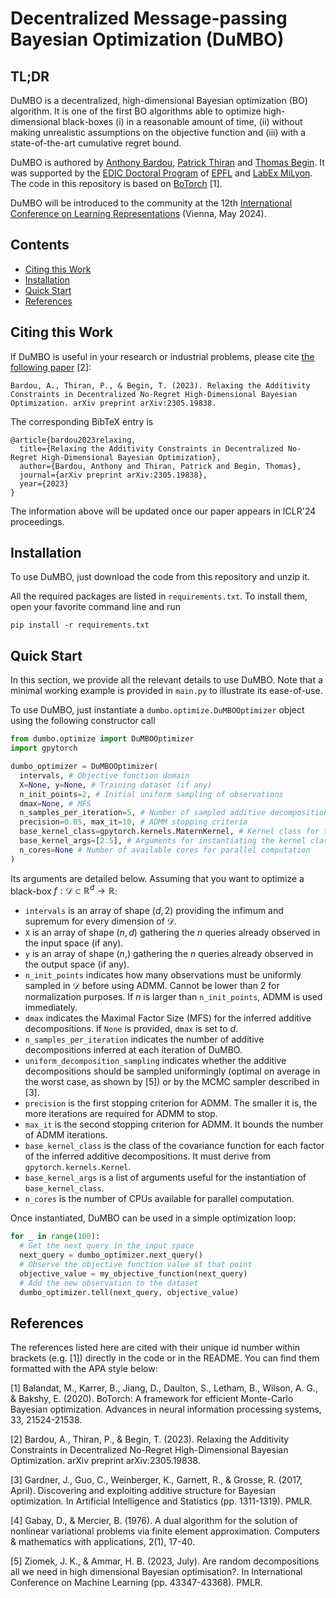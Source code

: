 # Decentralized Message-passing Bayesian Optimization (DuMBO)

## TL;DR

DuMBO is a decentralized, high-dimensional Bayesian optimization (BO) algorithm. It is one of the first BO algorithms able to optimize high-dimensional black-boxes (i) in a reasonable amount of time, (ii) without making unrealistic assumptions on the objective function and (iii) with a state-of-the-art cumulative regret bound.

DuMBO is authored by [Anthony Bardou](https://abardou.github.io), [Patrick Thiran](https://people.epfl.ch/patrick.thiran) and [Thomas Begin](https://perso.ens-lyon.fr/thomas.begin/). It was supported by the [EDIC Doctoral Program](https://www.epfl.ch/education/phd/edic-computer-and-communication-sciences/) of [EPFL](https://www.epfl.ch/en/) and [LabEx MiLyon](https://milyon.universite-lyon.fr/). The code in this repository is based on [BoTorch](https://botorch.org/) [1].

DuMBO will be introduced to the community at the 12th [International Conference on Learning Representations](https://iclr.cc) (Vienna, May 2024).

## Contents

* [Citing this Work](#citing-this-work)
* [Installation](#installation)
* [Quick Start](#quick-start)
* [References](#references)

## Citing this Work

If DuMBO is useful in your research or industrial problems, please cite [the following paper](https://arxiv.org/abs/2305.19838) [2]:

```
Bardou, A., Thiran, P., & Begin, T. (2023). Relaxing the Additivity Constraints in Decentralized No-Regret High-Dimensional Bayesian Optimization. arXiv preprint arXiv:2305.19838.
```

The corresponding BibTeX entry is

```
@article{bardou2023relaxing,
  title={Relaxing the Additivity Constraints in Decentralized No-Regret High-Dimensional Bayesian Optimization},
  author={Bardou, Anthony and Thiran, Patrick and Begin, Thomas},
  journal={arXiv preprint arXiv:2305.19838},
  year={2023}
}
```

The information above will be updated once our paper appears in ICLR'24 proceedings.

## Installation

To use DuMBO, just download the code from this repository and unzip it.

All the required packages are listed in `requirements.txt`. To install them, open your favorite command line and run
```
pip install -r requirements.txt
```

## Quick Start

In this section, we provide all the relevant details to use DuMBO. Note that a minimal working example is provided in `main.py` to illustrate its ease-of-use.

To use DuMBO, just instantiate a `dumbo.optimize.DuMBOOptimizer` object using the following constructor call

```python
from dumbo.optimize import DuMBOOptimizer
import gpytorch

dumbo_optimizer = DuMBOOptimizer(
  intervals, # Objective function domain
  X=None, y=None, # Training dataset (if any)
  n_init_points=2, # Initial uniform sampling of observations
  dmax=None, # MFS
  n_samples_per_iteration=5, # Number of sampled additive decompositions
  precision=0.05, max_it=10, # ADMM stopping criteria
  base_kernel_class=gpytorch.kernels.MaternKernel, # Kernel class for the factors
  base_kernel_args=[2.5], # Arguments for instantiating the kernel class
  n_cores=None # Number of available cores for parallel computation
)
```

Its arguments are detailed below. Assuming that you want to optimize a black-box $f : \mathcal{D} \subset \mathbb{R}^d \to \mathbb{R}$:

* `intervals` is an array of shape $(d,2)$ providing the infimum and supremum for every dimension of $\mathcal{D}$.
* `X` is an array of shape $(n,d)$ gathering the $n$ queries already observed in the input space (if any).
* `y` is an array of shape $(n,)$ gathering the $n$ queries already observed in the output space (if any).
* `n_init_points` indicates how many observations must be uniformly sampled in $\mathcal{D}$ before using ADMM. Cannot be lower than 2 for normalization purposes. If $n$ is larger than `n_init_points`, ADMM is used immediately.
* `dmax` indicates the Maximal Factor Size (MFS) for the inferred additive decompositions. If `None` is provided, `dmax` is set to $d$.
* `n_samples_per_iteration` indicates the number of additive decompositions inferred at each iteration of DuMBO.
* `uniform_decomposition_sampling` indicates whether the additive decompositions should be sampled uniformingly (optimal on average in the worst case, as shown by [5]) or by the MCMC sampler described in [3].
* `precision` is the first stopping criterion for ADMM. The smaller it is, the more iterations are required for ADMM to stop.
* `max_it` is the second stopping criterion for ADMM. It bounds the number of ADMM iterations.
* `base_kernel_class` is the class of the covariance function for each factor of the inferred additive decompositions. It must derive from `gpytorch.kernels.Kernel`.
* `base_kernel_args` is a list of arguments useful for the instantiation of `base_kernel_class`.
* `n_cores` is the number of CPUs available for parallel computation.


Once instantiated, DuMBO can be used in a simple optimization loop:

```python
for _ in range(100):
  # Get the next query in the input space
  next_query = dumbo_optimizer.next_query()
  # Observe the objective function value at that point
  objective_value = my_objective_function(next_query)
  # Add the new observation to the dataset
  dumbo_optimizer.tell(next_query, objective_value)
```

## References

The references listed here are cited with their unique id number within brackets (e.g. [1]) directly in the code or in the README. You can find them formatted with the APA style below:

[1] Balandat, M., Karrer, B., Jiang, D., Daulton, S., Letham, B., Wilson, A. G., & Bakshy, E. (2020). BoTorch: A framework for efficient Monte-Carlo Bayesian optimization. Advances in neural information processing systems, 33, 21524-21538.

[2] Bardou, A., Thiran, P., & Begin, T. (2023). Relaxing the Additivity Constraints in Decentralized No-Regret High-Dimensional Bayesian Optimization. arXiv preprint arXiv:2305.19838.

[3] Gardner, J., Guo, C., Weinberger, K., Garnett, R., & Grosse, R. (2017, April). Discovering and exploiting additive structure for Bayesian optimization. In Artificial Intelligence and Statistics (pp. 1311-1319). PMLR.

[4] Gabay, D., & Mercier, B. (1976). A dual algorithm for the solution of nonlinear variational problems via finite element approximation. Computers & mathematics with applications, 2(1), 17-40.

[5] Ziomek, J. K., & Ammar, H. B. (2023, July). Are random decompositions all we need in high dimensional Bayesian optimisation?. In International Conference on Machine Learning (pp. 43347-43368). PMLR.